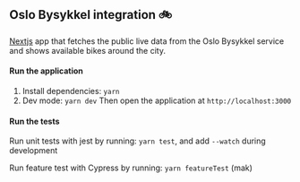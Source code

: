 ## Oslo Bysykkel integration 🚲

[Nextjs](https://nextjs.org/) app that fetches the public live data from the Oslo Bysykkel service and shows available bikes around the city.

#### Run the application

1. Install dependencies: `yarn`
2. Dev mode: `yarn dev` Then open the application at `http://localhost:3000`

#### Run the tests

Run unit tests with jest by running: `yarn test`, and add `--watch` during development

Run feature test with Cypress by running: `yarn featureTest` (mak)
